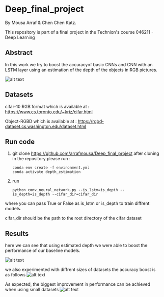 # Deep_final_project
By Mousa Arraf & Chen Chen Katz.

This repository is part of a final project in the Technion's course 046211 - Deep Learning

## Abstract
 In this work we try to boost the accuracyof basic CNNs and CNN with an LSTM layer using an estimation of the depth of the objects in RGB pictures.
 
![alt text](https://github.com/arrafmousa/Deep_final_project/blob/main/graphics/layout.png?raw=True)
## Datasets

cifar-10 RGB format
which is available at : https://www.cs.toronto.edu/~kriz/cifar.html

Object-RGBD
which is available at : https://rgbd-dataset.cs.washington.edu/dataset.html


## Run code
1. git clone https://github.com/arrafmousa/Deep_final_project
after cloning in the repository please run :
    ```
    conda env create -f environment.yml
    conda activate depth_estimation
    ```
2. run 
    ```
    python conv_neural_network.py --is_lstm=is_depth --is_depth=is_depth --cifar_dir=cifar_dir
    ```
where you can pass True or False as is_lstm or is_depth to train diffrent models.

cifar_dir should be the path to the root directory of the cifar dataset

## Results 
here we can see that using estimated depth we were able to boost the performance of our baseline models.

![alt text](https://github.com/arrafmousa/Deep_final_project/blob/main/graphics/Screenshot%202023-01-23%20213336.png?raw=True)

 we also experimented with diffrent sizes of datasets the accuracy boost is as follows
 ![alt text](https://github.com/arrafmousa/Deep_final_project/blob/main/graphics/Picture1.png?raw=True)

 As expected, the biggest improvement in performance can be achieved when using small datasets
 ![alt text]( https://github.com/arrafmousa/Deep_final_project/blob/main/graphics/Picture2.png?raw=True)


